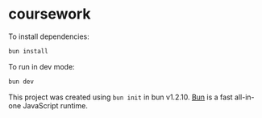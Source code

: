 # coursework

To install dependencies:

```bash
bun install
```

To run in dev mode:

```bash
bun dev
```

This project was created using `bun init` in bun v1.2.10. [Bun](https://bun.sh) is a fast all-in-one JavaScript runtime.
